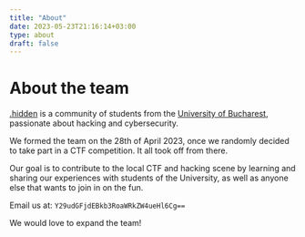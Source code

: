 ```yaml
---
title: "About"
date: 2023-05-23T21:16:14+03:00
type: about
draft: false
---
```


# About the team

[.hidden](/about) is a community of students from the [University of
Bucharest](https://fmi.unibuc.ro), passionate about hacking and cybersecurity.

We formed the team on the 28th of April 2023, once we randomly decided to take
part in a CTF competition. It all took off from there.

Our goal is to contribute to the local CTF and hacking scene by learning and
sharing our experiences with students of the University, as well as anyone else
that wants to join in on the fun.

Email us at: `Y29udGFjdEBkb3RoaWRkZW4ueHl6Cg==`

We would love to expand the team!
